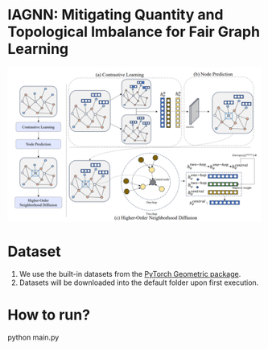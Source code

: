 # IAGNN: Mitigating Quantity and Topological Imbalance for Fair Graph Learning

![image](https://github.com/Y7Lau/IAGNN/blob/main/s.png)

# Dataset
1. We use the built-in datasets from the [PyTorch Geometric package](https://pytorch-geometric.readthedocs.io/en/latest/index.html).
2. Datasets will be downloaded into the default folder upon first execution.

# How to run?
python main.py
